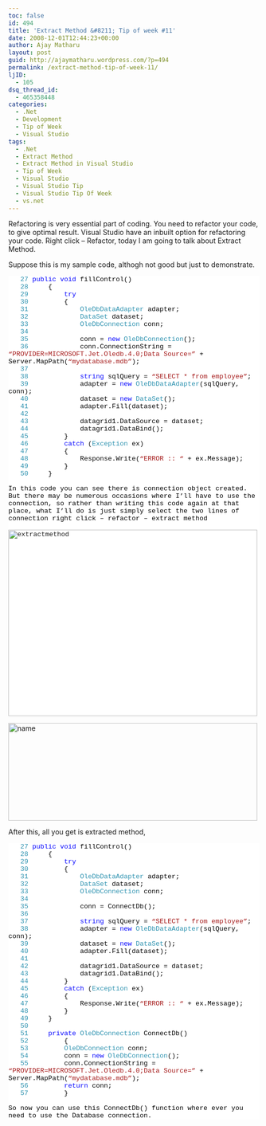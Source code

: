 ```yaml
---
toc: false
id: 494
title: 'Extract Method &#8211; Tip of week #11'
date: 2008-12-01T12:44:23+00:00
author: Ajay Matharu
layout: post
guid: http://ajaymatharu.wordpress.com/?p=494
permalink: /extract-method-tip-of-week-11/
ljID:
  - 105
dsq_thread_id:
  - 465358448
categories:
  - .Net
  - Development
  - Tip of Week
  - Visual Studio
tags:
  - .Net
  - Extract Method
  - Extract Method in Visual Studio
  - Tip of Week
  - Visual Studio
  - Visual Studio Tip
  - Visual Studio Tip Of Week
  - vs.net
---
```

Refactoring is very essential part of coding. You need to refactor your code, to give optimal result. Visual Studio have an inbuilt option for refactoring your code. Right click &#8211; Refactor, today I am going to talk about Extract Method.

Suppose this is my sample code, althogh not good but just to demonstrate.

<div style="font-family:Courier New;font-size:10pt;color:black;background:white;">
  <p style="margin:0;">
    <span style="color:#2b91af;">   27</span> <span style="color:blue;">public</span> <span style="color:blue;">void</span> fillControl()
  </p>
  
  <p style="margin:0;">
    <span style="color:#2b91af;">   28</span>     {
  </p>
  
  <p style="margin:0;">
    <span style="color:#2b91af;">   29</span>         <span style="color:blue;">try</span>
  </p>
  
  <p style="margin:0;">
    <span style="color:#2b91af;">   30</span>         {
  </p>
  
  <p style="margin:0;">
    <span style="color:#2b91af;">   31</span>             <span style="color:#2b91af;">OleDbDataAdapter</span> adapter;
  </p>
  
  <p style="margin:0;">
    <span style="color:#2b91af;">   32</span>             <span style="color:#2b91af;">DataSet</span> dataset;
  </p>
  
  <p style="margin:0;">
    <span style="color:#2b91af;">   33</span>             <span style="color:#2b91af;">OleDbConnection</span> conn;
  </p>
  
  <p style="margin:0;">
    <span style="color:#2b91af;">   34</span> 
  </p>
  
  <p style="margin:0;">
    <span style="color:#2b91af;">   35</span>             conn = <span style="color:blue;">new</span> <span style="color:#2b91af;">OleDbConnection</span>();
  </p>
  
  <p style="margin:0;">
    <span style="color:#2b91af;">   36</span>             conn.ConnectionString = <span style="color:#a31515;">&#8220;PROVIDER=MICROSOFT.Jet.Oledb.4.0;Data Source=&#8221;</span> + Server.MapPath(<span style="color:#a31515;">&#8220;mydatabase.mdb&#8221;</span>);
  </p>
  
  <p style="margin:0;">
    <span style="color:#2b91af;">   37</span> 
  </p>
  
  <p style="margin:0;">
    <span style="color:#2b91af;">   38</span>             <span style="color:blue;">string</span> sqlQuery = <span style="color:#a31515;">&#8220;SELECT * from employee&#8221;</span>;
  </p>
  
  <p style="margin:0;">
    <span style="color:#2b91af;">   39</span>             adapter = <span style="color:blue;">new</span> <span style="color:#2b91af;">OleDbDataAdapter</span>(sqlQuery, conn);
  </p>
  
  <p style="margin:0;">
    <span style="color:#2b91af;">   40</span>             dataset = <span style="color:blue;">new</span> <span style="color:#2b91af;">DataSet</span>();
  </p>
  
  <p style="margin:0;">
    <span style="color:#2b91af;">   41</span>             adapter.Fill(dataset);
  </p>
  
  <p style="margin:0;">
    <span style="color:#2b91af;">   42</span> 
  </p>
  
  <p style="margin:0;">
    <span style="color:#2b91af;">   43</span>             datagrid1.DataSource = dataset;
  </p>
  
  <p style="margin:0;">
    <span style="color:#2b91af;">   44</span>             datagrid1.DataBind();
  </p>
  
  <p style="margin:0;">
    <span style="color:#2b91af;">   45</span>         }
  </p>
  
  <p style="margin:0;">
    <span style="color:#2b91af;">   46</span>         <span style="color:blue;">catch</span> (<span style="color:#2b91af;">Exception</span> ex)
  </p>
  
  <p style="margin:0;">
    <span style="color:#2b91af;">   47</span>         {
  </p>
  
  <p style="margin:0;">
    <span style="color:#2b91af;">   48</span>             Response.Write(<span style="color:#a31515;">&#8220;ERROR :: &#8220;</span> + ex.Message);
  </p>
  
  <p style="margin:0;">
    <span style="color:#2b91af;">   49</span>         }
  </p>
  
  <p style="margin:0;">
    <span style="color:#2b91af;">   50</span>     }
  </p>
  
  <p style="margin:0;">
     
  </p>
  
  <p style="margin:0;">
    In this code you can see there is connection object created. But there may be numerous occasions where I&#8217;ll have to use the connection, so rather than writing this code again at that place, what I&#8217;ll do is just simply select the two lines of connection right click &#8211; refactor &#8211; extract method
  </p>
  
  <p style="margin:0;">
     
  </p>
  
  <p style="margin:0;">
    <a href="http://ajaymatharu.files.wordpress.com/2008/11/extract-method1.png"></a><a href="http://ajaymatharu.files.wordpress.com/2008/11/extractmethod.jpg"><img class="aligncenter size-full wp-image-497" title="extractmethod" src="http://ajaymatharu.files.wordpress.com/2008/11/extractmethod.jpg" alt="extractmethod" width="500" height="374" /></a><a href="http://ajaymatharu.files.wordpress.com/2008/11/extract-method.png"></a>
  </p>
</div>

[<img class="aligncenter size-full wp-image-498" title="name" src="http://ajaymatharu.files.wordpress.com/2008/11/name.jpg" alt="name" width="500" height="196" />](http://ajaymatharu.files.wordpress.com/2008/11/name.jpg)

After this, all you get is extracted method,

<div style="font-family:Courier New;font-size:10pt;color:black;background:white;">
  <p style="margin:0;">
    <span style="color:#2b91af;">   27</span> <span style="color:blue;">public</span> <span style="color:blue;">void</span> fillControl()
  </p>
  
  <p style="margin:0;">
    <span style="color:#2b91af;">   28</span>     {
  </p>
  
  <p style="margin:0;">
    <span style="color:#2b91af;">   29</span>         <span style="color:blue;">try</span>
  </p>
  
  <p style="margin:0;">
    <span style="color:#2b91af;">   30</span>         {
  </p>
  
  <p style="margin:0;">
    <span style="color:#2b91af;">   31</span>             <span style="color:#2b91af;">OleDbDataAdapter</span> adapter;
  </p>
  
  <p style="margin:0;">
    <span style="color:#2b91af;">   32</span>             <span style="color:#2b91af;">DataSet</span> dataset;
  </p>
  
  <p style="margin:0;">
    <span style="color:#2b91af;">   33</span>             <span style="color:#2b91af;">OleDbConnection</span> conn;
  </p>
  
  <p style="margin:0;">
    <span style="color:#2b91af;">   34</span> 
  </p>
  
  <p style="margin:0;">
    <span style="color:#2b91af;">   35</span>             conn = ConnectDb();
  </p>
  
  <p style="margin:0;">
    <span style="color:#2b91af;">   36</span> 
  </p>
  
  <p style="margin:0;">
    <span style="color:#2b91af;">   37</span>             <span style="color:blue;">string</span> sqlQuery = <span style="color:#a31515;">&#8220;SELECT * from employee&#8221;</span>;
  </p>
  
  <p style="margin:0;">
    <span style="color:#2b91af;">   38</span>             adapter = <span style="color:blue;">new</span> <span style="color:#2b91af;">OleDbDataAdapter</span>(sqlQuery, conn);
  </p>
  
  <p style="margin:0;">
    <span style="color:#2b91af;">   39</span>             dataset = <span style="color:blue;">new</span> <span style="color:#2b91af;">DataSet</span>();
  </p>
  
  <p style="margin:0;">
    <span style="color:#2b91af;">   40</span>             adapter.Fill(dataset);
  </p>
  
  <p style="margin:0;">
    <span style="color:#2b91af;">   41</span> 
  </p>
  
  <p style="margin:0;">
    <span style="color:#2b91af;">   42</span>             datagrid1.DataSource = dataset;
  </p>
  
  <p style="margin:0;">
    <span style="color:#2b91af;">   43</span>             datagrid1.DataBind();
  </p>
  
  <p style="margin:0;">
    <span style="color:#2b91af;">   44</span>         }
  </p>
  
  <p style="margin:0;">
    <span style="color:#2b91af;">   45</span>         <span style="color:blue;">catch</span> (<span style="color:#2b91af;">Exception</span> ex)
  </p>
  
  <p style="margin:0;">
    <span style="color:#2b91af;">   46</span>         {
  </p>
  
  <p style="margin:0;">
    <span style="color:#2b91af;">   47</span>             Response.Write(<span style="color:#a31515;">&#8220;ERROR :: &#8220;</span> + ex.Message);
  </p>
  
  <p style="margin:0;">
    <span style="color:#2b91af;">   48</span>         }
  </p>
  
  <p style="margin:0;">
    <span style="color:#2b91af;">   49</span>     }
  </p>
  
  <p style="margin:0;">
    <span style="color:#2b91af;">   50</span> 
  </p>
  
  <p style="margin:0;">
    <span style="color:#2b91af;">   51</span>     <span style="color:blue;">private</span> <span style="color:#2b91af;">OleDbConnection</span> ConnectDb()
  </p>
  
  <p style="margin:0;">
    <span style="color:#2b91af;">   52</span>         {
  </p>
  
  <p style="margin:0;">
    <span style="color:#2b91af;">   53</span>         <span style="color:#2b91af;">OleDbConnection</span> conn;
  </p>
  
  <p style="margin:0;">
    <span style="color:#2b91af;">   54</span>         conn = <span style="color:blue;">new</span> <span style="color:#2b91af;">OleDbConnection</span>();
  </p>
  
  <p style="margin:0;">
    <span style="color:#2b91af;">   55</span>         conn.ConnectionString = <span style="color:#a31515;">&#8220;PROVIDER=MICROSOFT.Jet.Oledb.4.0;Data Source=&#8221;</span> + Server.MapPath(<span style="color:#a31515;">&#8220;mydatabase.mdb&#8221;</span>);
  </p>
  
  <p style="margin:0;">
    <span style="color:#2b91af;">   56</span>         <span style="color:blue;">return</span> conn;
  </p>
  
  <p style="margin:0;">
    <span style="color:#2b91af;">   57</span>         }
  </p>
  
  <p style="margin:0;">
     
  </p>
  
  <p style="margin:0;">
    So now you can use this ConnectDb() function where ever you need to use the Database connection.
  </p>
</div>
